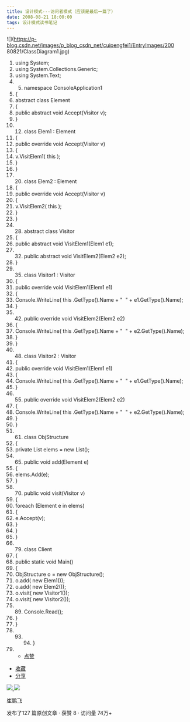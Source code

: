 ```yaml
---
title: 设计模式---访问者模式（应该是最后一篇了）
date: 2008-08-21 18:00:00
tags: 设计模式读书笔记
---
```

![](https://p-blog.csdn.net/images/p_blog_csdn_net/cuipengfei1/EntryImages/200
80821/ClassDiagram1.jpg)

  1. using  System; 
  2. using  System.Collections.Generic; 
  3. using  System.Text; 
  4.   5. namespace  ConsoleApplication1 
  6. { 
  7. abstract  class  Element 
  8. { 
  9. public  abstract  void  Accept(Visitor v); 
  10. } 
  11.   12. class  Elem1 : Element 
  13. { 
  14. public  override  void  Accept(Visitor v) 
  15. { 
  16. v.VisitElem1(  this  ); 
  17. } 
  18. } 
  19.   20. class  Elem2 : Element 
  21. { 
  22. public  override  void  Accept(Visitor v) 
  23. { 
  24. v.VisitElem2(  this  ); 
  25. } 
  26. } 
  27.   28. abstract  class  Visitor 
  29. { 
  30. public  abstract  void  VisitElem1(Elem1 e1); 
  31.   32. public  abstract  void  VisitElem2(Elem2 e2); 
  33. } 
  34.   35. class  Visitor1 : Visitor 
  36. { 
  37. public  override  void  VisitElem1(Elem1 e1) 
  38. { 
  39. Console.WriteLine(  this  .GetType().Name +  "  "  + e1.GetType().Name); 
  40. } 
  41.   42. public  override  void  VisitElem2(Elem2 e2) 
  43. { 
  44. Console.WriteLine(  this  .GetType().Name +  "  "  + e2.GetType().Name); 
  45. } 
  46. } 
  47.   48. class  Visitor2 : Visitor 
  49. { 
  50. public  override  void  VisitElem1(Elem1 e1) 
  51. { 
  52. Console.WriteLine(  this  .GetType().Name +  "  "  + e1.GetType().Name); 
  53. } 
  54.   55. public  override  void  VisitElem2(Elem2 e2) 
  56. { 
  57. Console.WriteLine(  this  .GetType().Name +  "  "  + e2.GetType().Name); 
  58. } 
  59. } 
  60.   61. class  ObjStructure 
  62. { 
  63. private  List<Element> elems =  new  List<Element>(); 
  64.   65. public  void  add(Element e) 
  66. { 
  67. elems.Add(e); 
  68. } 
  69.   70. public  void  visit(Visitor v) 
  71. { 
  72. foreach  (Element e  in  elems) 
  73. { 
  74. e.Accept(v); 
  75. } 
  76. } 
  77. } 
  78.   79. class  Client 
  80. { 
  81. public  static  void  Main() 
  82. { 
  83. ObjStructure o =  new  ObjStructure(); 
  84. o.add(  new  Elem1()); 
  85. o.add(  new  Elem2()); 
  86. o.visit(  new  Visitor1()); 
  87. o.visit(  new  Visitor2()); 
  88.   89. Console.Read(); 
  90. } 
  91. } 
  92.   93.   94. } 
  95.   * [ 点赞  ](javascript:;)
  * [ 收藏  ](javascript:;)
  * [ 分享 ](javascript:;)

[ ![](https://profile.csdnimg.cn/5/2/5/3_cuipengfei1)
![](https://g.csdnimg.cn/static/user-reg-year/1x/11.png)
](https://blog.csdn.net/cuipengfei1)

[ 崔鹏飞 ](https://blog.csdn.net/cuipengfei1)

发布了127 篇原创文章  ·  获赞 8  ·  访问量 74万+


